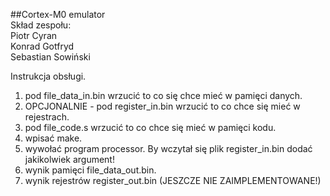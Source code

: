 ##Cortex-M0 emulator  
Skład zespołu:  
Piotr Cyran  
Konrad Gotfryd  
Sebastian Sowiński 

Instrukcja obsługi.
1. pod file_data_in.bin wrzucić to co się chce mieć w pamięci danych.  
2. OPCJONALNIE - pod register_in.bin wrzucić to co chce się mieć w rejestrach.  
3. pod file_code.s wrzucić to co chce się mieć w pamięci kodu.  
4. wpisać make.  
5. wywołać program processor. By wczytał się plik register_in.bin dodać jakikolwiek argument!  
6. wynik pamięci file_data_out.bin.  
7. wynik rejestrów register_out.bin (JESZCZE NIE ZAIMPLEMENTOWANE!)  
